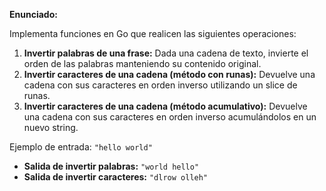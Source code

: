**Enunciado:**  

Implementa funciones en Go que realicen las siguientes operaciones:  

1. **Invertir palabras de una frase:** Dada una cadena de texto, invierte el orden de las palabras manteniendo su contenido original.  
2. **Invertir caracteres de una cadena (método con runas):** Devuelve una cadena con sus caracteres en orden inverso utilizando un slice de runas.  
3. **Invertir caracteres de una cadena (método acumulativo):** Devuelve una cadena con sus caracteres en orden inverso acumulándolos en un nuevo string.  

Ejemplo de entrada: `"hello world"`  
- **Salida de invertir palabras:** `"world hello"`  
- **Salida de invertir caracteres:** `"dlrow olleh"`